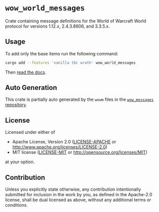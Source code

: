# `wow_world_messages`

Crate containing message definitions for the World of Warcraft World protocol for versions 1.12.x, 2.4.3.8606, and
3.3.5.x.

## Usage

To add only the base items run the following command:

 ```bash
 cargo add --features 'vanilla tbc wrath' wow_world_messages
 ```

Then [read the docs](https://crates.io/crates/wow_world_base).

## Auto Generation

This crate is partially auto generated by the `wowm` files in the
[`wow_messages` repository](https://github.com/gtker/wow_messages/).

## License

Licensed under either of

* Apache License, Version 2.0
  ([LICENSE-APACHE](LICENSE-APACHE) or <http://www.apache.org/licenses/LICENSE-2.0>)
* MIT license
  ([LICENSE-MIT](LICENSE-MIT) or <http://opensource.org/licenses/MIT>)

at your option.

## Contribution

Unless you explicitly state otherwise, any contribution intentionally submitted
for inclusion in the work by you, as defined in the Apache-2.0 license, shall be
dual licensed as above, without any additional terms or conditions.
